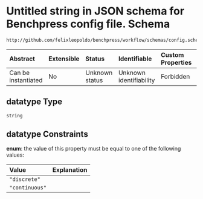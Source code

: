 # Untitled string in JSON schema for Benchpress config file. Schema

```txt
http://github.com/felixleopoldo/benchpress/workflow/schemas/config.schema.json#/definitions/trilearn_pgibbs/properties/datatype
```



| Abstract            | Extensible | Status         | Identifiable            | Custom Properties | Additional Properties | Access Restrictions | Defined In                                                        |
| :------------------ | :--------- | :------------- | :---------------------- | :---------------- | :-------------------- | :------------------ | :---------------------------------------------------------------- |
| Can be instantiated | No         | Unknown status | Unknown identifiability | Forbidden         | Allowed               | none                | [config.schema.json\*](config.schema.json "open original schema") |

## datatype Type

`string`

## datatype Constraints

**enum**: the value of this property must be equal to one of the following values:

| Value          | Explanation |
| :------------- | :---------- |
| `"discrete"`   |             |
| `"continuous"` |             |
